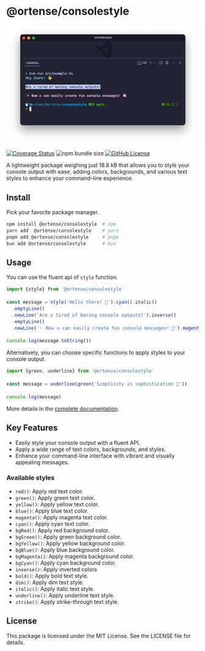 # @ortense/consolestyle

![consolestyle demo in vscode terminal](https://raw.githubusercontent.com/ortense/consolestylejs/main/media/banner.png)

[![Coverage Status](https://coveralls.io/repos/github/ortense/consolestylejs/badge.svg?branch=main)](https://coveralls.io/github/ortense/consolestylejs?branch=main) ![npm bundle size](https://img.shields.io/bundlephobia/min/%40ortense%2Fconsolestyle) [![GitHub License](https://img.shields.io/github/license/mashape/apistatus?branch=main&label=License&logo=GitHub&logoColor=ffffff&labelColor=282828&color=informational&style=flat)](https://github.com/ortense/consolestylejs/blob/main/LICENSE)


A lightweight package weighing just 18.8 kB that allows you to style your console output with ease, adding colors, backgrounds, and various text styles to enhance your command-line experience.


## Install

Pick your favorite package manager.

```sh
npm install @ortense/consolestyle  # npm
yarn add  @ortense/consolestyle    # yarn
pnpm add @ortense/consolestyle     # pnpm
bun add @ortense/consolestyle      # bun
```

## Usage

You can use the fluent api of `style` function.

```ts
import {style} from '@ortense/consolestyle'

const message = style('Hello there! 👋').cyan().italic()
  .emptyLine()
  .newLine('Are u tired of boring console outputs?').inverse()
  .emptyLine()
  .newLine('✨ Now u can easily create fun console messages! 🦄').magenta().bold()

console.log(message.toString())
```

Alternatively, you can choose specific functions to apply styles to your console output.

```ts
import {green, underline} from '@ortense/consolestyle'

const message = underline(green('Simplicity is sophistication 🍃'))

console.log(message)
```
More details in the [complete documentation](https://ortense.github.io/consolestylejs/).

## Key Features

- Easily style your console output with a fluent API.
- Apply a wide range of text colors, backgrounds, and styles.
- Enhance your command-line interface with vibrant and visually appealing messages.

### Available styles

- `red()`: Apply red text color.
- `green()`: Apply green text color.
- `yellow()`: Apply yellow text color.
- `blue()`: Apply blue text color.
- `magenta()`: Apply magenta text color.
- `cyan()`: Apply cyan text color.
- `bgRed()`: Apply red background color.
- `bgGreen()`: Apply green background color.
- `bgYellow()`: Apply yellow background color.
- `bgBlue()`: Apply blue background color.
- `bgMagenta()`: Apply magenta background color.
- `bgCyan()`: Apply cyan background color.
- `inverse()`: Apply inverted colors
- `bold()`: Apply bold text style.
- `dim()`: Apply dim text style.
- `italic()`: Apply italic text style.
- `underline()`: Apply underline text style.
- `strike()`: Apply strike-through text style.


## License

This package is licensed under the MIT License. See the LICENSE file for details.
